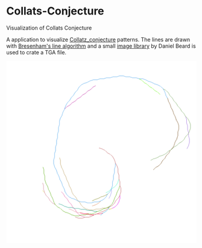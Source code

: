 # Collats-Conjecture
Visualization of Collats Conjecture

A application to visualize [Collatz_conjecture](https://en.wikipedia.org/wiki/Collatz_conjecture) patterns.
The lines are drawn with [Bresenham's line algorithm](https://en.wikipedia.org/wiki/Bresenham%27s_line_algorithm) and a small [image library](https://danielbeard.wordpress.com/2011/06/06/image-saving-code-c/) by Daniel Beard is used to crate a TGA file. 

![alt tag](Result/CC.PNG)
